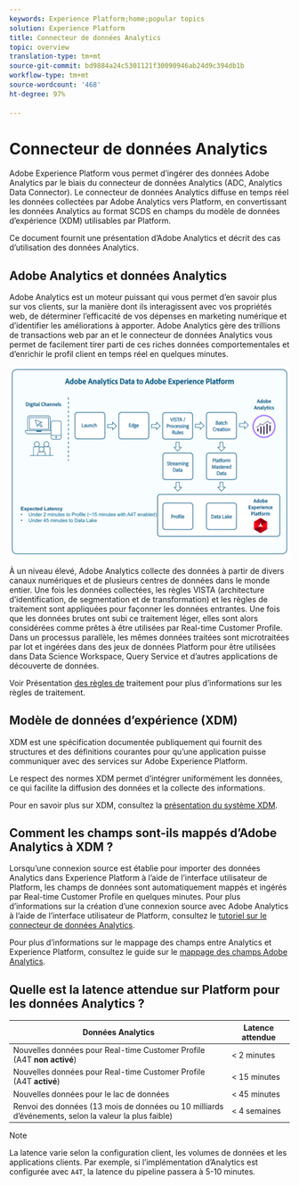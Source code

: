 ```yaml
---
keywords: Experience Platform;home;popular topics
solution: Experience Platform
title: Connecteur de données Analytics
topic: overview
translation-type: tm+mt
source-git-commit: bd9884a24c5301121f30090946ab24d9c394db1b
workflow-type: tm+mt
source-wordcount: '468'
ht-degree: 97%

---
```



# Connecteur de données Analytics

Adobe Experience Platform vous permet d’ingérer des données Adobe Analytics par le biais du connecteur de données Analytics (ADC, Analytics Data Connector). Le connecteur de données Analytics diffuse en temps réel les données collectées par Adobe Analytics vers Platform, en convertissant les données Analytics au format SCDS en champs du modèle de données d’expérience (XDM) utilisables par Platform.

Ce document fournit une présentation d’Adobe Analytics et décrit des cas d’utilisation des données Analytics.

## Adobe Analytics et données Analytics

Adobe Analytics est un moteur puissant qui vous permet d’en savoir plus sur vos clients, sur la manière dont ils interagissent avec vos propriétés web, de déterminer l’efficacité de vos dépenses en marketing numérique et d’identifier les améliorations à apporter. Adobe Analytics gère des trillions de transactions web par an et le connecteur de données Analytics vous permet de facilement tirer parti de ces riches données comportementales et d’enrichir le profil client en temps réel en quelques minutes.

![](./images/analytics-data-experience-platform.png)

À un niveau élevé, Adobe Analytics collecte des données à partir de divers canaux numériques et de plusieurs centres de données dans le monde entier. Une fois les données collectées, les règles VISTA (architecture d’identification, de segmentation et de transformation) et les règles de traitement sont appliquées pour façonner les données entrantes. Une fois que les données brutes ont subi ce traitement léger, elles sont alors considérées comme prêtes à être utilisées par Real-time Customer Profile. Dans un processus parallèle, les mêmes données traitées sont microtraitées par lot et ingérées dans des jeux de données Platform pour être utilisées dans Data Science Workspace, Query Service et d’autres applications de découverte de données.

Voir Présentation [des règles de](https://docs.adobe.com/content/help/fr-FR/analytics/admin/admin-tools/processing-rules/processing-rules.html) traitement pour plus d’informations sur les règles de traitement.

## Modèle de données d’expérience (XDM)

XDM est une spécification documentée publiquement qui fournit des structures et des définitions courantes pour qu’une application puisse communiquer avec des services sur Adobe Experience Platform.

Le respect des normes XDM permet d’intégrer uniformément les données, ce qui facilite la diffusion des données et la collecte des informations.

Pour en savoir plus sur XDM, consultez la [présentation du système XDM](../../../xdm/home.md).

## Comment les champs sont-ils mappés d’Adobe Analytics à XDM ?

Lorsqu’une connexion source est établie pour importer des données Analytics dans Experience Platform à l’aide de l’interface utilisateur de Platform, les champs de données sont automatiquement mappés et ingérés par Real-time Customer Profile en quelques minutes. Pour plus d’informations sur la création d’une connexion source avec Adobe Analytics à l’aide de l’interface utilisateur de Platform, consultez le [tutoriel sur le connecteur de données Analytics](../../tutorials/ui/create/adobe-applications/analytics.md).

Pour plus d’informations sur le mappage des champs entre Analytics et Experience Platform, consultez le guide sur le [mappage des champs Adobe Analytics](./mapping/analytics.md).

## Quelle est la latence attendue sur Platform pour les données Analytics ?

| Données Analytics | Latence attendue |
| -------------- | ---------------- |
| Nouvelles données pour Real-time Customer Profile (A4T **non activé**) | &lt; 2 minutes |
| Nouvelles données pour Real-time Customer Profile (A4T **activé**) | &lt; 15 minutes |
| Nouvelles données pour le lac de données | &lt; 45 minutes |
| Renvoi des données (13 mois de données ou 10 milliards d’événements, selon la valeur la plus faible) | &lt; 4 semaines |

>[!NOTE]
>
>La latence varie selon la configuration client, les volumes de données et les applications clients. Par exemple, si l’implémentation d’Analytics est configurée avec `A4T`, la latence du pipeline passera à 5-10 minutes.